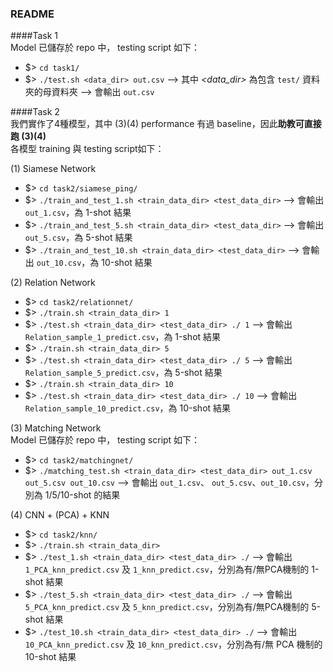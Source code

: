 ### README
####Task 1  
Model 已儲存於 repo 中， testing script 如下：
- $> `cd task1/`
- $> `./test.sh <data_dir> out.csv`
--> 其中 *<data_dir>* 為包含 `test/` 資料夾的母資料夾
--> 會輸出 `out.csv`

####Task 2  
我們實作了4種模型，其中 (3)(4) performance 有過 baseline，因此**助教可直接跑 (3)(4)**  
各模型 training 與 testing script如下：

(1) Siamese Network
- $> `cd task2/siamese_ping/`
- $> `./train_and_test_1.sh <train_data_dir> <test_data_dir>`
--> 會輸出 `out_1.csv`，為 1-shot 結果
- $> `./train_and_test_5.sh <train_data_dir> <test_data_dir>`
--> 會輸出 `out_5.csv`，為 5-shot 結果
- $> `./train_and_test_10.sh <train_data_dir> <test_data_dir>`
--> 會輸出 `out_10.csv`，為 10-shot 結果

(2) Relation Network
- $> `cd task2/relationnet/`
- $> `./train.sh <train_data_dir> 1`
- $> `./test.sh <train_data_dir> <test_data_dir> ./ 1`
--> 會輸出 `Relation_sample_1_predict.csv`，為 1-shot 結果
- $> `./train.sh <train_data_dir> 5`
- $> `./test.sh <train_data_dir> <test_data_dir> ./ 5`
--> 會輸出 `Relation_sample_5_predict.csv`，為 5-shot 結果
- $> `./train.sh <train_data_dir> 10`
- $> `./test.sh <train_data_dir> <test_data_dir> ./ 10`
--> 會輸出 `Relation_sample_10_predict.csv`，為 10-shot 結果

(3) Matching Network  
Model 已儲存於 repo 中， testing script 如下：
- $> `cd task2/matchingnet/`
- $> `./matching_test.sh <train_data_dir> <test_data_dir> out_1.csv out_5.csv out_10.csv`
--> 會輸出 `out_1.csv`、 `out_5.csv`、`out_10.csv`，分別為 1/5/10-shot 的結果

(4) CNN + (PCA) + KNN
- $> `cd task2/knn/`
- $> `./train.sh <train_data_dir>`
- $> `./test_1.sh <train_data_dir> <test_data_dir> ./`
--> 會輸出 `1_PCA_knn_predict.csv` 及 `1_knn_predict.csv`，分別為有/無PCA機制的 1-shot 結果
- $> `./test_5.sh <train_data_dir> <test_data_dir> ./`
--> 會輸出 `5_PCA_knn_predict.csv` 及 `5_knn_predict.csv`，分別為有/無PCA機制的 5-shot 結果
- $> `./test_10.sh <train_data_dir> <test_data_dir> ./`
--> 會輸出 `10_PCA_knn_predict.csv` 及 `10_knn_predict.csv`，分別為有/無 PCA 機制的 10-shot 結果

